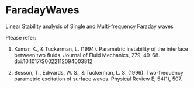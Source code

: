 # FaradayWaves
Linear Stability analysis of Single and Multi-frequency Faraday waves

Please refer:
1. Kumar, K., & Tuckerman, L. (1994). Parametric instability of the interface between two fluids. Journal of Fluid Mechanics, 279, 49-68. doi:10.1017/S0022112094003812

2. Besson, T., Edwards, W. S., & Tuckerman, L. S. (1996). Two-frequency parametric excitation of surface waves. Physical Review E, 54(1), 507.
